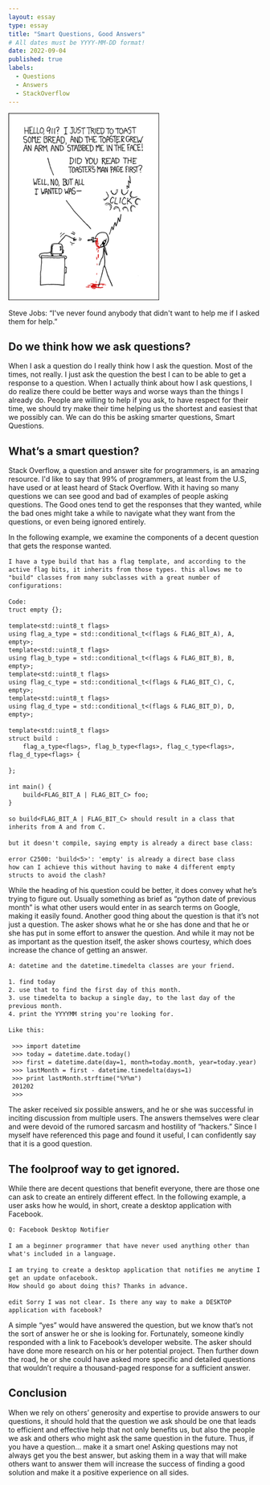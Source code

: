 ```yaml
---
layout: essay
type: essay
title: "Smart Questions, Good Answers"
# All dates must be YYYY-MM-DD format!
date: 2022-09-04
published: true
labels:
  - Questions
  - Answers
  - StackOverflow
---
```


<img width="300px" class="rounded float-start pe-4" src="../img/smart-questions/rtfm.png">

Steve Jobs:  “I've never found anybody that didn't want to help me if I asked them for help.”

## Do we think how we ask questions?

When I ask a question do I really think how I ask the question.  Most of the times, not really.  I just ask the question the best I can to be able to get a response to a question.  When I actually think about how I ask questions, I do realize there could be better ways and worse ways than the things I already do.  People are willing to help if you ask, to have respect for their time, we should try make their time helping us the shortest and easiest that we possibly can.  We can do this be asking smarter questions, Smart Questions.

## What’s a smart question?

Stack Overflow, a question and answer site for programmers, is an amazing resource.  I'd like to say that 99% of programmers, at least from the U.S, have used or at least heard of Stack Overflow.  With it having so many questions we can see good and bad of examples of people asking questions.  The Good ones tend to get the responses that they wanted, while the bad ones might take a while to navigate what they want from the questions, or even being ignored entirely.


In the following example, we examine the components of a decent question that gets the response wanted.

```
I have a type build that has a flag template, and according to the active flag bits, it inherits from those types. this allows me to "build" classes from many subclasses with a great number of configurations:

Code:
truct empty {};

template<std::uint8_t flags> 
using flag_a_type = std::conditional_t<(flags & FLAG_BIT_A), A, empty>;
template<std::uint8_t flags> 
using flag_b_type = std::conditional_t<(flags & FLAG_BIT_B), B, empty>;
template<std::uint8_t flags> 
using flag_c_type = std::conditional_t<(flags & FLAG_BIT_C), C, empty>;
template<std::uint8_t flags> 
using flag_d_type = std::conditional_t<(flags & FLAG_BIT_D), D, empty>;

template<std::uint8_t flags>
struct build : 
    flag_a_type<flags>, flag_b_type<flags>, flag_c_type<flags>, flag_d_type<flags> {

};

int main() {
    build<FLAG_BIT_A | FLAG_BIT_C> foo;
}

so build<FLAG_BIT_A | FLAG_BIT_C> should result in a class that inherits from A and from C.

but it doesn't compile, saying empty is already a direct base class:

error C2500: 'build<5>': 'empty' is already a direct base class
how can I achieve this without having to make 4 different empty structs to avoid the clash?

```



While the heading of his question could be better, it does convey what he’s trying to figure out. Usually something as brief as “python date of previous month” is what other users would enter in as search terms on Google, making it easily found. Another good thing about the question is that it’s not just a question. The asker shows what he or she has done and that he or she has put in some effort to answer the question. And while it may not be as important as the question itself, the asker shows courtesy, which does increase the chance of getting an answer.

```
A: datetime and the datetime.timedelta classes are your friend.

1. find today
2. use that to find the first day of this month.
3. use timedelta to backup a single day, to the last day of the previous month.
4. print the YYYYMM string you're looking for.

Like this:

 >>> import datetime
 >>> today = datetime.date.today()
 >>> first = datetime.date(day=1, month=today.month, year=today.year)
 >>> lastMonth = first - datetime.timedelta(days=1)
 >>> print lastMonth.strftime("%Y%m")
 201202
 >>>

```
 
The asker received six possible answers, and he or she was successful in inciting discussion from multiple users. The answers themselves were clear and were devoid of the rumored sarcasm and hostility of “hackers.” Since I myself have referenced this page and found it useful, I can confidently say that it is a good question.

## The foolproof way to get ignored.

While there are decent questions that benefit everyone, there are those one can ask to create an entirely different effect. In the following example, a user asks how he would, in short, create a desktop application with Facebook.

```
Q: Facebook Desktop Notifier

I am a beginner programmer that have never used anything other than what's included in a language.

I am trying to create a desktop application that notifies me anytime I get an update onfacebook. 
How should go about doing this? Thanks in advance.

edit Sorry I was not clear. Is there any way to make a DESKTOP application with facebook?
```

A simple “yes” would have answered the question, but we know that’s not the sort of answer he or she is looking for. Fortunately, someone kindly responded with a link to Facebook’s developer website. The asker should have done more research on his or her potential project. Then further down the road, he or she could have asked more specific and detailed questions that wouldn’t require a thousand-paged response for a sufficient answer.

## Conclusion

When we rely on others’ generosity and expertise to provide answers to our questions, it should hold that the question we ask should be one that leads to efficient and effective help that not only benefits us, but also the people we ask and others who might ask the same question in the future. Thus, if you have a question… make it a smart one! Asking questions may not always get you the best answer, but asking them in a way that will make others want to answer them will increase the success of finding a good solution and make it a positive experience on all sides.
